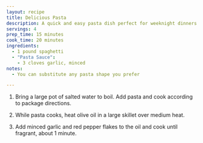 ```yaml
---
layout: recipe
title: Delicious Pasta
description: A quick and easy pasta dish perfect for weeknight dinners
servings: 4
prep_time: 15 minutes
cook_time: 20 minutes
ingredients:
  - 1 pound spaghetti
  - "Pasta Sauce":
    - 3 cloves garlic, minced
notes:
  - You can substitute any pasta shape you prefer

---
```


1. Bring a large pot of salted water to boil. Add pasta and cook according to package directions.

2. While pasta cooks, heat olive oil in a large skillet over medium heat.

3. Add minced garlic and red pepper flakes to the oil and cook until fragrant, about 1 minute.
